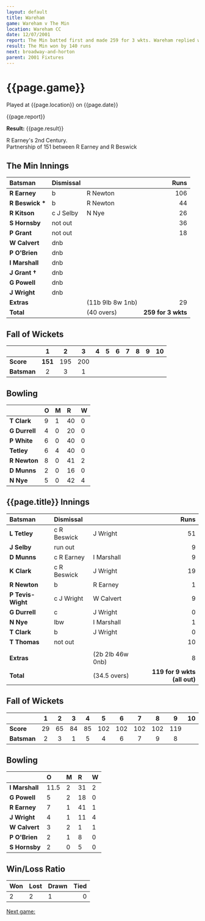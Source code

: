 ```yaml
---
layout: default
title: Wareham
game: Wareham v The Min
location: Wareham CC
date: 12/07/2001
report: The Min batted first and made 259 for 3 wkts. Wareham replied with 119 for 9 wkts (all out)
result: The Min won by 140 runs
next: broadway-and-horton
parent: 2001 Fixtures
---
```


# {{page.game}}

Played at {{page.location}} on {{page.date}}

{{page.report}}

**Result:** {{page.result}}

R Earney's 2nd Century.<br />
Partnership of 151 between R Earney and R Beswick

## The Min Innings

| Batsman | Dismissal |  | Runs |
|:---|:---|---|---:|
| **R Earney** | b | R Newton | 106 |
| **R Beswick &#42;** | b | R Newton | 44 |
| **R Kitson** | c J Selby | N Nye | 26 |
| **S Hornsby** | not out |  | 36 |
| **P Grant** | not out |  | 18 |
| **W Calvert** | dnb |  |  |
| **P O'Brien** | dnb |  |  |
| **I Marshall** | dnb |  |  |
| **J Grant &#8224;** | dnb |  |  |
| **G Powell** | dnb |  |  |
| **J Wright** | dnb |  |  |
| **Extras** | | (11b 9lb 8w 1nb) | 29 |
| **Total** | | (40 overs) | **259 for 3 wkts** |

## Fall of Wickets

| | 1 | 2 | 3 | 4 | 5 | 6 | 7 | 8 | 9 | 10 |
|---|:---:|:---:|:---:|:---:|:---:|:---:|:---:|:---:|:---:|:---:|
| **Score** | **151** | 195 | 200 |  |  |  |  |  |  |  |
| **Batsman** | 2 | 3 | 1 |  |  |  |  |  |  |  |

## Bowling

| | O | M | R | W |
|---|:---|:---|:---|:---|
| **T Clark** | 9 | 1 | 40 | 0 |
| **G Durrell** | 4 | 0 | 20 | 0 |
| **P White** | 6 | 0 | 40 | 0 |
| **Tetley** | 6 | 4 | 40 | 0 |
| **R Newton** | 8 | 0 | 41 | 2 |
| **D Munns** | 2 | 0 | 16 | 0 |
| **N Nye** | 5 | 0 | 42 | 4 |

## {{page.title}} Innings

| Batsman | Dismissal |  | Runs |
|:---|:---|---|---:|
| **L Tetley** | c R Beswick | J Wright | 51 |
| **J Selby** | run out |  | 9 |
| **D Munns** | c R Earney | I Marshall | 9 |
| **K Clark** | c R Beswick | J Wright | 19 |
| **R Newton** | b | R Earney | 1 |
| **P Tevis-Wight** | c J Wright | W Calvert | 9 |
| **G Durrell** | c | J Wright | 0 |
| **N Nye** | lbw | I Marshall | 1 |
| **T Clark** | b | J Wright | 0 |
| **T Thomas** | not out |  | 10 |
|  |  |  |  |
| **Extras** | | (2b 2lb 46w 0nb) | 8 |
| **Total** | | (34.5 overs) | **119 for 9 wkts (all out)** |

## Fall of Wickets

| | 1 | 2 | 3 | 4 | 5 | 6 | 7 | 8 | 9 | 10 |
|---|:---:|:---:|:---:|:---:|:---:|:---:|:---:|:---:|:---:|:---:|
| **Score** | 29 | 65 | 84 | 85 | 102 | 102 | 102 | 102 | 119 |  |
| **Batsman** | 2 | 3 | 1 | 5 | 4 | 6 | 7 | 9 | 8 |  |

## Bowling

| | O | M | R | W |
|---|:---|:---|:---|:---|
| **I Marshall** | 11.5 | 2 | 31 | 2 |
| **G Powell** | 5 | 2 | 18 | 0 |
| **R Earney** | 7 | 1 | 41 | 1 |
| **J Wright** | 4 | 1 | 11 | 4 |
| **W Calvert** | 3 | 2 | 1 | 1 |
| **P O'Brien** | 2 | 1 | 8 | 0 |
| **S Hornsby** | 2 | 0 | 5 | 0 |

## Win/Loss Ratio

| Won | Lost | Drawn | Tied |
|:---|:---|:---|---:|
| 2 | 2 | 1 | 0 |

[Next game:]({{page.next}})